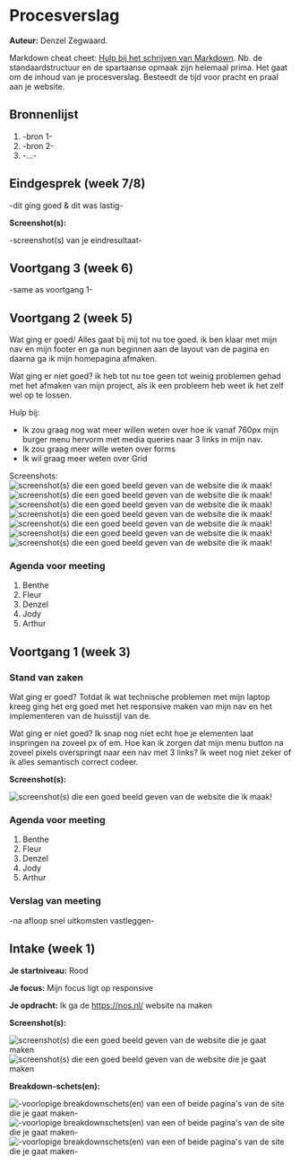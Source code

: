 # Procesverslag
**Auteur:** Denzel Zegwaard.

Markdown cheat cheet: [Hulp bij het schrijven van Markdown](https://github.com/adam-p/markdown-here/wiki/Markdown-Cheatsheet). Nb. de standaardstructuur en de spartaanse opmaak zijn helemaal prima. Het gaat om de inhoud van je procesverslag. Besteedt de tijd voor pracht en praal aan je website.



## Bronnenlijst
1. -bron 1-
2. -bron 2-
3. -...-



## Eindgesprek (week 7/8)

-dit ging goed & dit was lastig-

**Screenshot(s):**

-screenshot(s) van je eindresultaat-



## Voortgang 3 (week 6)

-same as voortgang 1-



## Voortgang 2 (week 5)

Wat ging er goed/
Alles gaat bij mij tot nu toe goed. ik ben klaar met mijn nav en mijn footer en ga nun beginnen aan de layout van de pagina en daarna ga ik mijn homepagina afmaken.

Wat ging er niet goed?
ik heb tot nu toe geen tot weinig problemen gehad met het afmaken van mijn project, als ik een probleem heb weet ik het zelf wel op te lossen.

Hulp bij:
- Ik zou graag nog wat meer willen weten over hoe ik vanaf 760px mijn burger menu hervorm met media queries naar 3 links in mijn nav.
- Ik zou graag meer wille weten over forms 
- Ik wil graag meer weten over Grid

Screenshots:
![screenshot(s) die een goed beeld geven van de website die ik maak!](images/voortgang.5/nav.png)
![screenshot(s) die een goed beeld geven van de website die ik maak!](images/voortgang.5/header.code.png)
![screenshot(s) die een goed beeld geven van de website die ik maak!](images/voortgang.5/header.css.1.png)
![screenshot(s) die een goed beeld geven van de website die ik maak!](images/voortgang.5/header.css.2.png)
![screenshot(s) die een goed beeld geven van de website die ik maak!](images/voortgang.5/header.css.3.png)
![screenshot(s) die een goed beeld geven van de website die ik maak!](images/voortgang.5/pagina.png)
![screenshot(s) die een goed beeld geven van de website die ik maak!](images/voortgang.5/main.footer.png)

### Agenda voor meeting

1. Benthe 
2. Fleur 
3. Denzel
4. Jody
5. Arthur

## Voortgang 1 (week 3)

### Stand van zaken

Wat ging er goed?
Totdat ik wat technische problemen met mijn laptop kreeg ging het erg goed met het responsive maken van mijn nav en het implementeren van de huisstijl van de.

Wat ging er niet goed?
Ik snap nog niet echt hoe je elementen laat inspringen na zoveel px of em. 
Hoe kan ik zorgen dat mijn menu button na zoveel pixels overspringt naar een nav met 3 links?
Ik weet nog niet zeker of ik alles semantisch correct codeer.

**Screenshot(s):**


![screenshot(s) die een goed beeld geven van de website die ik maak!](images/week.3.png)

### Agenda voor meeting

1. Benthe 
2. Fleur 
3. Denzel
4. Jody
5. Arthur

### Verslag van meeting

-na afloop snel uitkomsten vastleggen-



## Intake (week 1)

**Je startniveau:** Rood

**Je focus:** Mijn focus ligt op responsive

**Je opdracht:** Ik ga de https://nos.nl/ website na maken 

**Screenshot(s):**

![screenshot(s) die een goed beeld geven van de website die je gaat maken](images/NOS.voorpagina.png)
![screenshot(s) die een goed beeld geven van de website die je gaat maken](images/NOS.artikel.png)

**Breakdown-schets(en):**

![-voorlopige breakdownschets(en) van een of beide pagina's van de site die je gaat maken-](images/breakdown.NOS.voorpagina.png)
![-voorlopige breakdownschets(en) van een of beide pagina's van de site die je gaat maken-](images/breakdown.NOS.voorpagina2.png)
![-voorlopige breakdownschets(en) van een of beide pagina's van de site die je gaat maken-](images/breakdown.NOS.voorpagina3.png)
